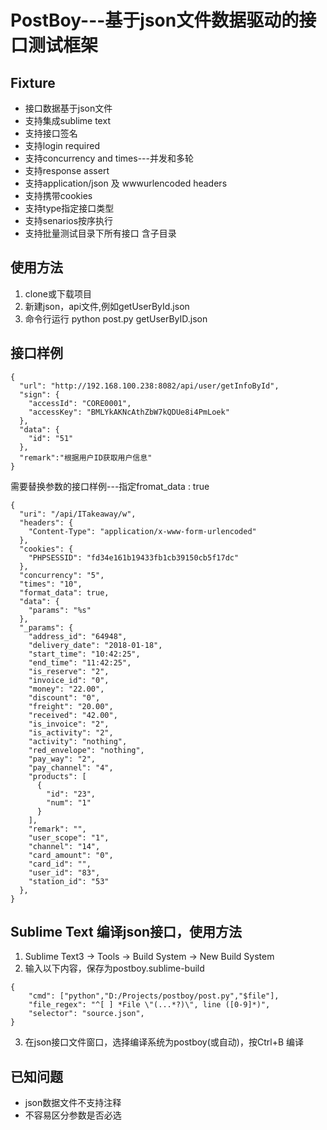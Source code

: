 # PostBoy---基于json文件数据驱动的接口测试框架

## Fixture
* 接口数据基于json文件
* 支持集成sublime text
* 支持接口签名
* 支持login required
* 支持concurrency and times---并发和多轮
* 支持response assert
* 支持application/json 及 wwwurlencoded headers
* 支持携带cookies
* 支持type指定接口类型
* 支持senarios按序执行
* 支持批量测试目录下所有接口 含子目录

## 使用方法
1. clone或下载项目
2. 新建json，api文件,例如getUserById.json
3. 命令行运行 python post.py getUserByID.json

## 接口样例
```
{
  "url": "http://192.168.100.238:8082/api/user/getInfoById",
  "sign": {
    "accessId": "CORE0001",
    "accessKey": "BMLYkAKNcAthZbW7kQDUe8i4PmLoek"
  },
  "data": {
    "id": "51"
  },
  "remark":"根据用户ID获取用户信息"
}
```
需要替换参数的接口样例---指定fromat_data : true
```
{
  "uri": "/api/ITakeaway/w",
  "headers": {
    "Content-Type": "application/x-www-form-urlencoded"
  },
  "cookies": {
    "PHPSESSID": "fd34e161b19433fb1cb39150cb5f17dc"
  },
  "concurrency": "5",
  "times": "10",
  "format_data": true,
  "data": {
    "params": "%s"
  },
  "_params": {
    "address_id": "64948",
    "delivery_date": "2018-01-18",
    "start_time": "10:42:25",
    "end_time": "11:42:25",
    "is_reserve": "2",
    "invoice_id": "0",
    "money": "22.00",
    "discount": "0",
    "freight": "20.00",
    "received": "42.00",
    "is_invoice": "2",
    "is_activity": "2",
    "activity": "nothing",
    "red_envelope": "nothing",
    "pay_way": "2",
    "pay_channel": "4",
    "products": [
      {
        "id": "23",
        "num": "1"
      }
    ],
    "remark": "",
    "user_scope": "1",
    "channel": "14",
    "card_amount": "0",
    "card_id": "",
    "user_id": "83",
    "station_id": "53"
  },
}
```

## Sublime Text  编译json接口，使用方法
1. Sublime Text3 -> Tools -> Build System -> New Build System
2. 输入以下内容，保存为postboy.sublime-build 
```
{
    "cmd": ["python","D:/Projects/postboy/post.py","$file"],
    "file_regex": "^[ ] *File \"(...*?)\", line ([0-9]*)",
    "selector": "source.json",
}
```
3. 在json接口文件窗口，选择编译系统为postboy(或自动)，按Ctrl+B 编译

## 已知问题
* json数据文件不支持注释
* 不容易区分参数是否必选

